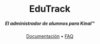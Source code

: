 <div align="center">

# EduTrack

##### El administrador de alumnos para Kinal™

[Documentación](https://edutrack.onrender.com/v1/docs) • [FAQ](#EduTrack)

</div>
